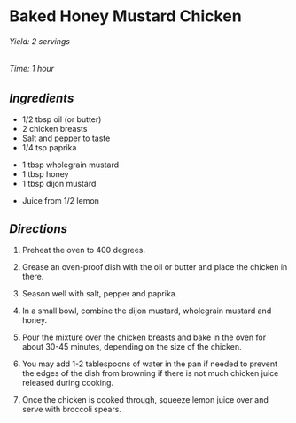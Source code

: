 # Baked Honey Mustard Chicken

######  Yield: 2 servings
######  Time: 1 hour

##  *Ingredients*
* 1/2 tbsp oil (or butter)
* 2 chicken breasts
* Salt and pepper to taste
* 1/4 tsp paprika
<!---->
* 1 tbsp wholegrain mustard
* 1 tbsp honey
* 1 tbsp dijon mustard
<!---->
* Juice from 1/2 lemon
##  *Directions*
1. Preheat the oven to 400 degrees.

2. Grease an oven-proof dish with the oil or butter and place the chicken in there.

3. Season well with salt, pepper and paprika.

4. In a small bowl, combine the dijon mustard, wholegrain mustard and honey.

5. Pour the mixture over the chicken breasts and bake in the oven for about 30-45 minutes, depending on the size of the chicken.

6. You may add 1-2 tablespoons of water in the pan if needed to prevent the edges of the dish from browning if there is not much chicken juice released during cooking.

7. Once the chicken is cooked through, squeeze lemon juice over and serve with broccoli spears.
